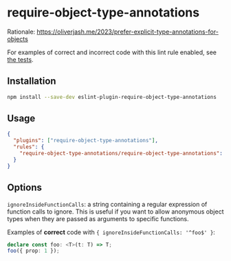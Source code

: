 # require-object-type-annotations

Rationale: https://oliverjash.me/2023/prefer-explicit-type-annotations-for-objects

For examples of correct and incorrect code with this lint rule enabled, see [the tests](./tests.ts).

## Installation

```sh
npm install --save-dev eslint-plugin-require-object-type-annotations
```

## Usage

```json
{
  "plugins": ["require-object-type-annotations"],
  "rules": {
    "require-object-type-annotations/require-object-type-annotations": "error"
  }
}
```

## Options

`ignoreInsideFunctionCalls`: a string containing a regular expression of function calls to ignore. This is useful if you want to allow anonymous object types when they are passed as arguments to specific functions.

Examples of **correct** code with `{ ignoreInsideFunctionCalls: '^foo$' }`:

```ts
declare const foo: <T>(t: T) => T;
foo({ prop: 1 });
```

